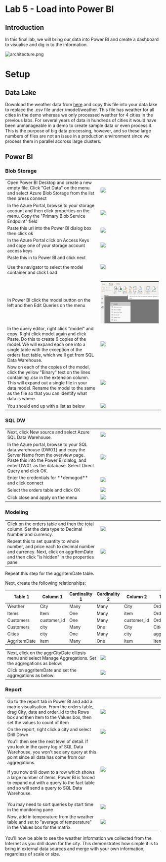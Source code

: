 # Lab 5 - Load into Power BI

## Introduction

In this final lab, we will bring our data into Power BI and create a dashboard to visualise and dig in to the information.

![architecture.png](images/architecture.png)

# Setup

## Data Lake

Download the weather data from [here](https://github.com/davedoesdemos/DataLakeInADay/raw/master/data/weatherdata/weather.csv) and copy this file into your data lake to replace the .csv file under /model/weather. This file has weather for all cities in the demo whereas we only processed weather for 4 cities in the previous labs. For several years of data in hundreds of cities it would have been unmanageable in a demo to create sample data or even process it. This is the purpose of big data processing, however, and so these large numbers of files are not an issue in a production environment since we process them in parallel accross large clusters.

## Power BI

### Blob Storage

<table>
<tr>
<td width="60%">Open Power BI Desktop and create a new empty file. Click "Get Data" on the menu and select Azure Blob Storage from the list then press connect</td>
<td width="40%"><img src="images/blob.png" /></td>
</tr>
<tr>
<td width="60%">In the Azure Portal, browse to your storage account and then click properties on the menu. Copy the "Primary Blob Service Endpoint" field</td>
<td width="40%"><img src="images/endpoint.png" /></td>
</tr>
<tr>
<td width="60%">Paste this url into the Power BI dialog box then click ok</td>
<td width="40%"><img src="images/endpoint2.png" /></td>
</tr>
<tr>
<td width="60%">In the Azure Portal click on Access Keys and copy one of your storage account access keys</td>
<td width="40%"><img src="images/accesskeys.png" /></td>
</tr>
<tr>
<td width="60%">Paste this in to Power BI and click next

Use the navigator to select the model container and click Load</td>
<td width="40%"><img src="images/navigator.png" /></td>
</tr>
<tr>
<td width="60%">In Power BI click the model button on the left and then Edit Queries on the menu</td>
<td width="40%"><img src="images/model.png" /></td>
</tr>
<tr>
<td width="60%">In the query editor, right click "model" and copy. Right click model again and click Paste. Do this to create 6 copies of the model. We will expand each one into a single table with the exception of the orders fact table, which we'll get from SQL Data Warehouse.</td>
<td width="40%"><img src="images/copies.png" /></td>
</tr>
<tr>
<td width="60%">Now on each of the copies of the model, click the yellow "Binary" text on the lines containing .csv in the extension column. This will expand out a single file in your data model. Rename the model to the same as the file so that you can identify what data is where.</td>
<td width="40%"><img src="images/expand.png" /></td>
</tr>
<tr>
<td width="60%">You should end up with a list as below</td>
<td width="40%"><img src="images/allmodels.png" /></td>
</tr>
</table>

### SQL DW

<table>
<tr>
<td width="60%">Next, click New source and select Azure SQL Data Warehouse.</td>
<td width="40%"><img src="images/sqldw.png" /></td>
</tr>
<tr>
<td width="60%">In the Azure portal, browse to your SQL data warehouse (DW01) and copy the Server Name from the overview page. Paste this into the Power BI dialog, and enter DW01 as the database. Select Direct Query and click OK.</td>
<td width="40%"><img src="images/dwConnection.png" /></td>
</tr>
<tr>
<td width="60%">Enter the credentials for **demogod** and click connect</td>
<td width="40%"><img src="images/credentials.png" /></td>
</tr>
<tr>
<td width="60%">Select the orders table and click OK</td>
<td width="40%"><img src="images/ordersTable.png" /></td>
</tr>
<tr>
<td width="60%">Click close and apply on the menu</td>
<td width="40%"><img src="images/closeandapply.png" /></td>
</tr>
</table>

### Modeling

<table>
<tr>
<td width="60%">Click on the orders table and then the total column. Set the data type to Decimal Number and currency. </td>
<td width="40%"><img src="images/columntype.png" /></td>
</tr>
<tr>
<td width="60%">Repeat this to set quantity to whole number, and price each to decimal number and currency.
Next, click on aggrItemDate and then click "is hidden" in the properties pane</td>
<td width="40%"><img src="images/hidden.png" /></td>
</tr>
</table>

Repeat this step for the aggrItemDate table.

Next, create the following relationships:

| Table 1 | Column 1 | Cardinality 1 | Cardinality 2 | Column 2 | Table 2 |
|---------|----------|---------------|---------------|----------|---------|
| Weather | City | Many | Many | City | Orders |
| Items | Item | One | Many | item | Orders |
| Customers | customer_id | One | Many | customer_id | Orders |
| Customers | city | Many | One | City | Cities |
| Cities | city | One | Many | city | aggrCityDate |
| AggrItemDate | item | Many | One | item | Items |

<table>
<tr>
<td width="60%">Next, click on the aggrCityDate ellipsis menu and select Manage Aggregations. Set the aggregations as below:</td>
<td width="40%"><img src="images/aggregations.png" /></td>
</tr>
<tr>
<td width="60%">Click on aggrItemDate and set the aggregations as below:</td>
<td width="40%"><img src="images/aggregations2.png" /></td>
</tr>
</table>

### Report

<table>
<tr>
<td width="60%">Go to the report tab in Power BI and add a matrix visualisation. From the orders table, drag City, date and order_id to the Rows box and then Item to the Values box, then set the values to count of item</td>
<td width="40%"><img src="images/Matrix1.png" /></td>
</tr>
<tr>
<td width="60%">On the report, right click a city and select Drill Down</td>
<td width="40%"><img src="images/drilldown.png" /></td>
</tr>
<tr>
<td width="60%">You'll then see the next level of detail. If you look in the query log of SQL Data Warehouse, you won't see any query at this point since all data has come from our aggregations.

If you now drill down to a row which shows a large number of items, Power BI is forced to expand out with a query to the fact table and so will send a query to SQL Data Warehouse. </td>
<td width="40%"><img src="images/drilldown2.png" /></td>
</tr>
<tr>
<td width="60%">You may need to sort queries by start time in the monitoring pane</td>
<td width="40%"><img src="images/queryLog.png" /></td>
</tr>
<tr>
<td width="60%">Now, add in temperature from the weather table and set to "average of temperature" in the Values box for the matrix.</td>
<td width="40%"><img src="images/addTemp.png" /></td>
</tr>
</table>

You'll now be able to see the weather information we collected from the Internet as you drill down for the city. This demonstrates how simple it is to bring in external data sources and merge with your own information, regardless of scale or size.